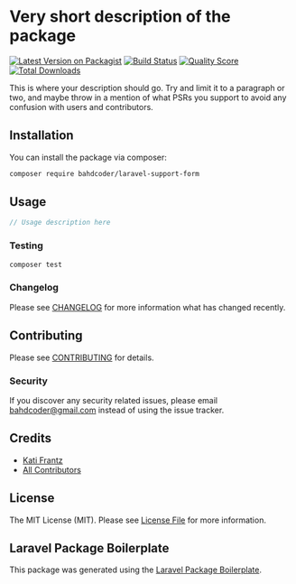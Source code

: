 # Very short description of the package

[![Latest Version on Packagist](https://img.shields.io/packagist/v/bahdcoder/laravel-support-form.svg?style=flat-square)](https://packagist.org/packages/bahdcoder/laravel-support-form)
[![Build Status](https://img.shields.io/travis/bahdcoder/laravel-support-form/master.svg?style=flat-square)](https://travis-ci.org/bahdcoder/laravel-support-form)
[![Quality Score](https://img.shields.io/scrutinizer/g/bahdcoder/laravel-support-form.svg?style=flat-square)](https://scrutinizer-ci.com/g/bahdcoder/laravel-support-form)
[![Total Downloads](https://img.shields.io/packagist/dt/bahdcoder/laravel-support-form.svg?style=flat-square)](https://packagist.org/packages/bahdcoder/laravel-support-form)

This is where your description should go. Try and limit it to a paragraph or two, and maybe throw in a mention of what PSRs you support to avoid any confusion with users and contributors.

## Installation

You can install the package via composer:

```bash
composer require bahdcoder/laravel-support-form
```

## Usage

``` php
// Usage description here
```

### Testing

``` bash
composer test
```

### Changelog

Please see [CHANGELOG](CHANGELOG.md) for more information what has changed recently.

## Contributing

Please see [CONTRIBUTING](CONTRIBUTING.md) for details.

### Security

If you discover any security related issues, please email bahdcoder@gmail.com instead of using the issue tracker.

## Credits

- [Kati Frantz](https://github.com/bahdcoder)
- [All Contributors](../../contributors)

## License

The MIT License (MIT). Please see [License File](LICENSE.md) for more information.

## Laravel Package Boilerplate

This package was generated using the [Laravel Package Boilerplate](https://laravelpackageboilerplate.com).